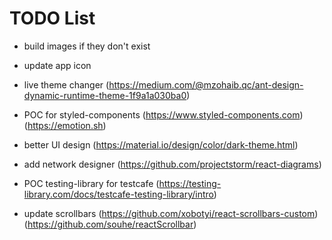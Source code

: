 # TODO List

- build images if they don't exist

- update app icon
- live theme changer (https://medium.com/@mzohaib.qc/ant-design-dynamic-runtime-theme-1f9a1a030ba0)
- POC for styled-components (https://www.styled-components.com) (https://emotion.sh)
- better UI design (https://material.io/design/color/dark-theme.html)
- add network designer (https://github.com/projectstorm/react-diagrams)
- POC testing-library for testcafe (https://testing-library.com/docs/testcafe-testing-library/intro)
- update scrollbars (https://github.com/xobotyi/react-scrollbars-custom) (https://github.com/souhe/reactScrollbar)
